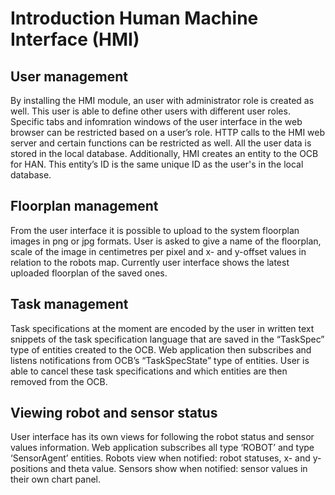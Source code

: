 # Introduction Human Machine Interface (HMI)

## User management

By installing the HMI module, an user with administrator role is created as well. This user is able to define other users with different user roles. Specific tabs and infomration windows  of the user interface in the web browser can be restricted based on a user’s role. HTTP calls to the HMI web server and certain functions can be restricted as well. All the user data is stored in the local database. Additionally, HMI creates an entity to the OCB for HAN. This entity’s ID is the same unique ID as the user's in the local database.

## Floorplan management

From the user interface it is possible to upload to the system floorplan images in png or jpg formats. User is asked to give a name of the floorplan, scale of the image in centimetres per pixel and x- and y-offset values in relation to the robots map. Currently user interface shows the latest uploaded floorplan of the saved ones.

## Task management

Task specifications at the moment are encoded by the user in written text snippets of the task specification language that are saved in the “TaskSpec” type of entities created to the OCB. Web application then subscribes and listens notifications from OCB’s “TaskSpecState” type of entities. User is able to cancel these task specifications and which entities are then removed from the OCB.

## Viewing robot and sensor status

User interface has its own views for following the robot status and sensor values information. Web application subscribes all type ‘ROBOT’ and type ‘SensorAgent’ entities. Robots view when notified: robot statuses, x- and y-positions and theta value. Sensors show when notified: sensor values in their own chart panel.
